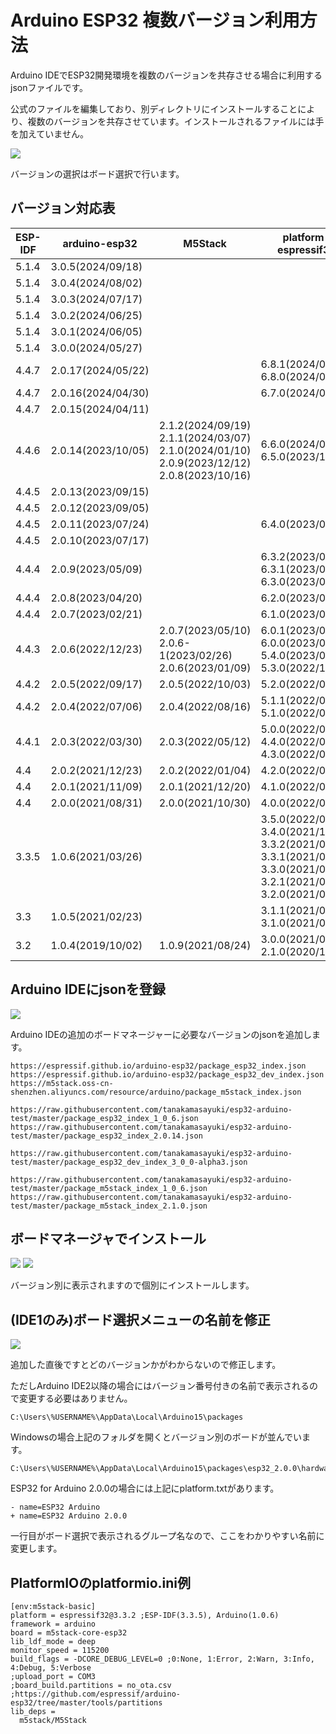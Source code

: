 # Arduino ESP32 複数バージョン利用方法

Arduino IDEでESP32開発環境を複数のバージョンを共存させる場合に利用するjsonファイルです。

公式のファイルを編集しており、別ディレクトリにインストールすることにより、複数のバージョンを共存させています。インストールされるファイルには手を加えていません。

![](img/top.png)

バージョンの選択はボード選択で行います。

## バージョン対応表

| ESP-IDF | arduino-esp32      | M5Stack                                                                                               | platform-espressif32                                                                                                                            |
|---------|--------------------|-------------------------------------------------------------------------------------------------------|-------------------------------------------------------------------------------------------------------------------------------------------------|
| 5.1.4   | 3.0.5(2024/09/18)  |                                                                                                       |                                                                                                                                                 |
| 5.1.4   | 3.0.4(2024/08/02)  |                                                                                                       |                                                                                                                                                 |
| 5.1.4   | 3.0.3(2024/07/17)  |                                                                                                       |                                                                                                                                                 |
| 5.1.4   | 3.0.2(2024/06/25)  |                                                                                                       |                                                                                                                                                 |
| 5.1.4   | 3.0.1(2024/06/05)  |                                                                                                       |                                                                                                                                                 |
| 5.1.4   | 3.0.0(2024/05/27)  |                                                                                                       |                                                                                                                                                 |
| 4.4.7   | 2.0.17(2024/05/22) |                                                                                                       | 6.8.1(2024/07/31)<br>6.8.0(2024/07/30)                                                                                                          |
| 4.4.7   | 2.0.16(2024/04/30) |                                                                                                       | 6.7.0(2024/05/14)                                                                                                                               |
| 4.4.7   | 2.0.15(2024/04/11) |                                                                                                       |                                                                                                                                                 |
| 4.4.6   | 2.0.14(2023/10/05) | 2.1.2(2024/09/19)<br>2.1.1(2024/03/07)<br>2.1.0(2024/01/10)<br>2.0.9(2023/12/12)<br>2.0.8(2023/10/16) | 6.6.0(2024/03/30)<br>6.5.0(2023/12/27)                                                                                                          |
| 4.4.5   | 2.0.13(2023/09/15) |                                                                                                       |                                                                                                                                                 |
| 4.4.5   | 2.0.12(2023/09/05) |                                                                                                       |                                                                                                                                                 |
| 4.4.5   | 2.0.11(2023/07/24) |                                                                                                       | 6.4.0(2023/08/31)                                                                                                                               |
| 4.4.5   | 2.0.10(2023/07/17) |                                                                                                       |                                                                                                                                                 |
| 4.4.4   | 2.0.9(2023/05/09)  |                                                                                                       | 6.3.2(2023/06/20)<br>6.3.1(2023/05/26)<br>6.3.0(2023/05/19)                                                                                     |
| 4.4.4   | 2.0.8(2023/04/20)  |                                                                                                       | 6.2.0(2023/04/29)                                                                                                                               |
| 4.4.4   | 2.0.7(2023/02/21)  |                                                                                                       | 6.1.0(2023/03/09)                                                                                                                               |
| 4.4.3   | 2.0.6(2022/12/23)  | 2.0.7(2023/05/10)<br>2.0.6-1(2023/02/26)<br>2.0.6(2023/01/09)                                         | 6.0.1(2023/02/06)<br>6.0.0(2023/01/17)<br>5.4.0(2023/06/23)<br>5.3.0(2022/12/30)                                                                |
| 4.4.2   | 2.0.5(2022/09/17)  | 2.0.5(2022/10/03)                                                                                     | 5.2.0(2022/09/30)                                                                                                                               |
| 4.4.2   | 2.0.4(2022/07/06)  | 2.0.4(2022/08/16)                                                                                     | 5.1.1(2022/08/26)<br>5.1.0(2022/08/01)                                                                                                          |
| 4.4.1   | 2.0.3(2022/03/30)  | 2.0.3(2022/05/12)                                                                                     | 5.0.0(2022/06/30)<br>4.4.0(2022/06/01)<br>4.3.0(2022/05/21)                                                                                     |
| 4.4     | 2.0.2(2021/12/23)  | 2.0.2(2022/01/04)                                                                                     | 4.2.0(2022/04/29)                                                                                                                               |
| 4.4     | 2.0.1(2021/11/09)  | 2.0.1(2021/12/20)                                                                                     | 4.1.0(2022/04/22)                                                                                                                               |
| 4.4     | 2.0.0(2021/08/31)  | 2.0.0(2021/10/30)                                                                                     | 4.0.0(2022/04/22)                                                                                                                               |
| 3.3.5   | 1.0.6(2021/03/26)  |                                                                                                       | 3.5.0(2022/01/28)<br>3.4.0(2021/11/12)<br>3.3.2(2021/08/31)<br>3.3.1(2021/07/27)<br>3.3.0(2021/06/30)<br>3.2.1(2021/05/31)<br>3.2.0(2021/03/29) |
| 3.3     | 1.0.5(2021/02/23)  |                                                                                                       | 3.1.1(2021/03/19)<br>3.1.0(2021/02/26)                                                                                                          |
| 3.2     | 1.0.4(2019/10/02)  | 1.0.9(2021/08/24)                                                                                     | 3.0.0(2021/01/30)<br>2.1.0(2020/12/02)                                                                                                          |

## Arduino IDEにjsonを登録

![](img/add_json.png)

Arduino IDEの追加のボードマネージャーに必要なバージョンのjsonを追加します。

```
https://espressif.github.io/arduino-esp32/package_esp32_index.json
https://espressif.github.io/arduino-esp32/package_esp32_dev_index.json
https://m5stack.oss-cn-shenzhen.aliyuncs.com/resource/arduino/package_m5stack_index.json

https://raw.githubusercontent.com/tanakamasayuki/esp32-arduino-test/master/package_esp32_index_1_0_6.json
https://raw.githubusercontent.com/tanakamasayuki/esp32-arduino-test/master/package_esp32_index_2.0.14.json

https://raw.githubusercontent.com/tanakamasayuki/esp32-arduino-test/master/package_esp32_dev_index_3_0_0-alpha3.json

https://raw.githubusercontent.com/tanakamasayuki/esp32-arduino-test/master/package_m5stack_index_1_0_6.json
https://raw.githubusercontent.com/tanakamasayuki/esp32-arduino-test/master/package_m5stack_index_2.1.0.json
```

## ボードマネージャでインストール

![](img/esp32.png)
![](img/m5stack.png)

バージョン別に表示されますので個別にインストールします。

## (IDE1のみ)ボード選択メニューの名前を修正

![](img/noname.png)

追加した直後ですとどのバージョンかがわからないので修正します。

ただしArduino IDE2以降の場合にはバージョン番号付きの名前で表示されるので変更する必要はありません。

```
C:\Users\%USERNAME%\AppData\Local\Arduino15\packages
```

Windowsの場合上記のフォルダを開くとバージョン別のボードが並んでいます。

```
C:\Users\%USERNAME%\AppData\Local\Arduino15\packages\esp32_2.0.0\hardware\esp32\2.0.0\platform.txt
```

ESP32 for Arduino 2.0.0の場合には上記にplatform.txtがあります。

```
- name=ESP32 Arduino
+ name=ESP32 Arduino 2.0.0
```

一行目がボード選択で表示されるグループ名なので、ここをわかりやすい名前に変更します。

## PlatformIOのplatformio.ini例
```
[env:m5stack-basic]
platform = espressif32@3.3.2 ;ESP-IDF(3.3.5), Arduino(1.0.6)
framework = arduino
board = m5stack-core-esp32
lib_ldf_mode = deep
monitor_speed = 115200
build_flags = -DCORE_DEBUG_LEVEL=0 ;0:None, 1:Error, 2:Warn, 3:Info, 4:Debug, 5:Verbose
;upload_port = COM3
;board_build.partitions = no_ota.csv ;https://github.com/espressif/arduino-esp32/tree/master/tools/partitions
lib_deps = 
  m5stack/M5Stack
```
